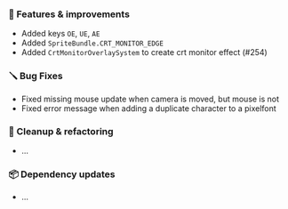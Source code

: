 ### 🚀 Features & improvements

- Added keys `OE`, `UE`, `AE`
- Added `SpriteBundle.CRT_MONITOR_EDGE`
- Added `CrtMonitorOverlaySystem` to create crt monitor effect (#254)

### 🪛 Bug Fixes

- Fixed missing mouse update when camera is moved, but mouse is not
- Fixed error message when adding a duplicate character to a pixelfont

### 🧽 Cleanup & refactoring

- ...

### 📦 Dependency updates

- ...
